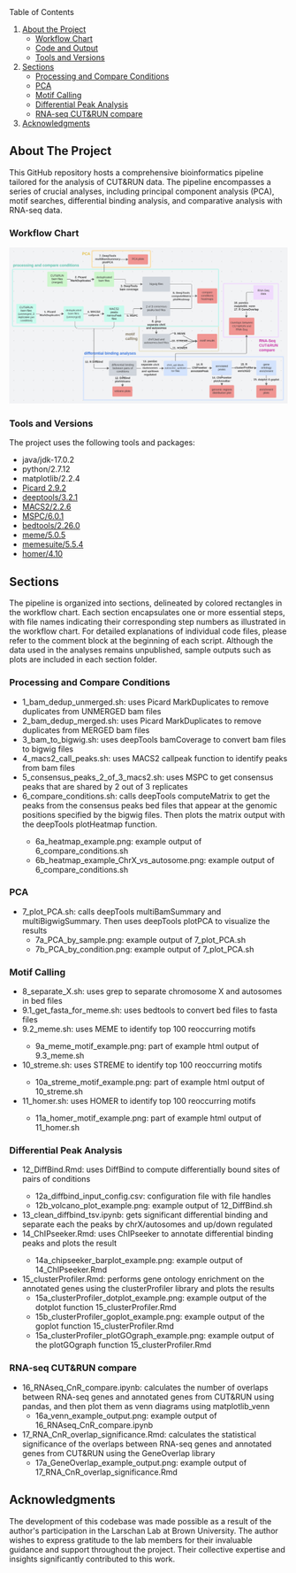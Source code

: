<!-- TABLE OF CONTENTS -->
  <summary>Table of Contents</summary>
  <ol>
    <li>
      <a href="#about-the-project">About the Project</a>
      <ul>
        <li><a href="#workflow-chart">Workflow Chart</a></li>
        <li><a href="#code-and-output">Code and Output</a></li>
        <li><a href="#tools-and-versions">Tools and Versions</a></li>
      </ul>
    </li>
    <li>
      <a href="#sections">Sections</a>
      <ul>
        <li><a href="#processing-and-compare-conditions">Processing and Compare Conditions</a></li>
        <li><a href="#pca">PCA</a></li>
        <li><a href="#motif-calling">Motif Calling</a></li>
        <li><a href="#differential-peak-analysis">Differential Peak Analysis</a></li>
        <li><a href="#RNA-seq-CUT&RUN-compare">RNA-seq CUT&RUN compare</a></li>
      </ul>
    </li>
    <li><a href="#acknowledgments">Acknowledgments</a></li>
  </ol>



<!-- ABOUT THE PROJECT -->
## About The Project
This GitHub repository hosts a comprehensive bioinformatics pipeline tailored for the analysis of CUT&RUN data. The pipeline encompasses a series of crucial analyses, including principal component analysis (PCA), motif searches, differential binding analysis, and comparative analysis with RNA-seq data.

### Workflow Chart
![Workflow][workflow_chart]

### Tools and Versions

The project uses the following tools and packages:

* java/jdk-17.0.2
* python/2.7.12
* matplotlib/2.2.4
* [Picard 2.9.2](https://broadinstitute.github.io/picard/)
* [deeptools/3.2.1](https://github.com/deeptools/deepTools)
* [MACS2/2.2.6](https://hbctraining.github.io/Intro-to-ChIPseq/lessons/05_peak_calling_macs.html)
* [MSPC/6.0.1](https://genometric.github.io/MSPC/)
* [bedtools/2.26.0](https://bedtools.readthedocs.io/en/latest/)
* [meme/5.0.5](https://meme-suite.org/meme/tools/meme)
* [memesuite/5.5.4](https://meme-suite.org/meme/)
* [homer/4.10](http://homer.ucsd.edu/homer/motif/)

<!-- SECTIONS -->
## Sections
The pipeline is organized into sections, delineated by colored rectangles in the workflow chart. Each section encapsulates one or more essential steps, with file names indicating their corresponding step numbers as illustrated in the workflow chart. For detailed explanations of individual code files, please refer to the comment block at the beginning of each script. Although the data used in the analyses remains unpublished, sample outputs such as plots are included in each section folder.

### Processing and Compare Conditions
<ul>
  <li> 1_bam_dedup_unmerged.sh: uses Picard MarkDuplicates to remove duplicates from UNMERGED bam files </li>
  <li> 2_bam_dedup_merged.sh: uses Picard MarkDuplicates to remove duplicates from MERGED bam files </li>
  <li> 3_bam_to_bigwig.sh: uses deepTools bamCoverage to convert bam files to bigwig files </li>
  <li> 4_macs2_call_peaks.sh: uses MACS2 callpeak function to identify peaks from bam files </li>
  <li> 5_consensus_peaks_2_of_3_macs2.sh: uses MSPC to get consensus peaks that are shared by 2 out of 3 replicates </li>
  <li> 6_compare_conditions.sh: calls deepTools computeMatrix to get the peaks from the consensus peaks bed files that appear at the genomic positions specified by the bigwig files.
  Then plots the matrix output with the deepTools plotHeatmap function. </li> 
  <ul>
    <li> 6a_heatmap_example.png: example output of 6_compare_conditions.sh </li> 
    <li> 6b_heatmap_example_ChrX_vs_autosome.png: example output of 6_compare_conditions.sh </li> 
  </ul>
</ul>

### PCA
<ul>
  <li> 7_plot_PCA.sh: calls deepTools multiBamSummary and multiBigwigSummary. Then uses deepTools plotPCA to visualize the results
    <ul>
    <li> 7a_PCA_by_sample.png: example output of 7_plot_PCA.sh </li> 
    <li> 7b_PCA_by_condition.png: example output of 7_plot_PCA.sh </li> 
  </ul>
</ul>

### Motif Calling
<ul>
  <li> 8_separate_X.sh: uses grep to separate chromosome X and autosomes in bed files </li>
  <li> 9.1_get_fasta_for_meme.sh: uses bedtools to convert bed files to fasta files </li>
  <li> 9.2_meme.sh: uses MEME to identify top 100 reoccurring motifs </li>
    <ul>
    <li> 9a_meme_motif_example.png: part of example html output of 9.3_meme.sh </li> 
  </ul>
  <li> 10_streme.sh: uses STREME to identify top 100 reoccurring motifs </li>
    <ul>
    <li> 10a_streme_motif_example.png: part of example html output of 10_streme.sh </li> 
  </ul>
  <li> 11_homer.sh: uses HOMER to identify top 100 reoccurring motifs </li>
  <ul>
    <li> 11a_homer_motif_example.png: part of example html output of 11_homer.sh </li> 
  </ul>
</ul>

### Differential Peak Analysis
<ul>
  <li> 12_DiffBind.Rmd: uses DiffBind to compute differentially bound sites of pairs of conditions </li>
    <ul>
    <li> 12a_diffbind_input_config.csv: configuration file with file handles
    <li> 12b_volcano_plot_example.png: example output of 12_DiffBind.sh </li> 
  </ul>
  <li> 13_clean_diffbind_tsv.ipynb: gets significant differential binding and separate each the peaks by chrX/autosomes and up/down regulated </li>
  <li> 14_ChIPseeker.Rmd: uses ChIPseeker to annotate differential binding peaks and plots the result </li>
  <ul>
    <li> 14a_chipseeker_barplot_example.png: example output of 14_ChIPseeker.Rmd </li> 
  </ul>
  <li> 15_clusterProfiler.Rmd: performs gene ontology enrichment on the annotated genes using the clusterProfiler library and plots the results
  <ul>
    <li> 15a_clusterProfiler_dotplot_example.png: example output of the dotplot function 15_clusterProfiler.Rmd </li> 
    <li> 15b_clusterProfiler_goplot_example.png: example output of the goplot function 15_clusterProfiler.Rmd </li> 
    <li> 15a_clusterProfiler_plotGOgraph_example.png: example output of the plotGOgraph function 15_clusterProfiler.Rmd </li> 
  </ul>
</ul>

### RNA-seq CUT&RUN compare
<ul>
  <li> 16_RNAseq_CnR_compare.ipynb: calculates the number of overlaps between RNA-seq genes and annotated genes from CUT&RUN using pandas, and then plot them as venn diagrams using matplotlib_venn
  <ul>
    <li> 16a_venn_example_output.png: example output of 16_RNAseq_CnR_compare.ipynb </li> 
  </ul>
  <li> 17_RNA_CnR_overlap_significance.Rmd: calculates the statistical significance of the overlaps between RNA-seq genes and annotated genes from CUT&RUN using the GeneOverlap library
  <ul>
    <li> 17a_GeneOverlap_example_output.png: example output of 17_RNA_CnR_overlap_significance.Rmd </li> 
  </ul>
</ul>


<!-- SUMMARY -->
## Acknowledgments
The development of this codebase was made possible as a result of the author's participation in the Larschan Lab at Brown University. The author wishes to express gratitude to the lab members for their invaluable guidance and support throughout the project. Their collective expertise and insights significantly contributed to this work.

<!-- MARKDOWN LINKS & IMAGES -->
[workflow_chart]: ./workflow_chart.png


